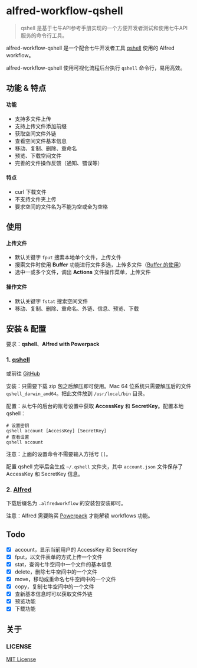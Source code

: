 # alfred-workflow-qshell

> qshell 是基于七牛API参考手册实现的一个方便开发者测试和使用七牛API服务的命令行工具。

alfred-workflow-qshell 是一个配合七牛开发者工具 [qshell][qshell-doc] 使用的 Alfred workflow。

alfred-workflow-qshell 使用可视化流程后台执行 `qshell` 命令行，易用高效。


## 功能 & 特点
#### 功能
- 支持多文件上传
- 支持上传文件添加前缀
- 获取空间文件外链
- 查看空间文件基本信息
- 移动、复制、删除、重命名
- 预览、下载空间文件
- 完善的文件操作反馈（通知、错误等）

#### 特点
- curl 下载文件
- 不支持文件夹上传
- 要求空间的文件名为不能为空或全为空格

## 使用

#### 上传文件

- 默认关键字 `fput` 搜索本地单个文件，上传文件
- 搜索文件时使用 **Buffer** 功能进行文件多选，上传多文件（[Buffer 的使用]）
- 选中一或多个文件，调出 **Actions** 文件操作菜单，上传文件

#### 操作文件
- 默认关键字 `fstat` 搜索空间文件
- 移动、复制、删除、重命名、外链、信息、预览、下载

## 安装 & 配置
要求：**qshell**、**Alfred with Powerpack**

### 1. [qshell][qshell-doc]

或前往 [GitHub][qshell-github]

安装：只需要下载 zip 包之后解压即可使用。Mac 64 位系统只需要解压后的文件 `qshell_darwin_amd64`。把此文件放到 `/usr/local/bin` 目录。

配置：从七牛的后台的账号设置中获取 **AccessKey** 和 **SecretKey**。配置本地 qshell：

```
# 设置密钥
qshell account [AccessKey] [SecretKey]
# 查看设置
qshell account
```
注意：上面的设置命令不需要输入方括号 `[]`。

配置 qshell 完毕后会生成 `~/.qshell` 文件夹，其中 `account.json` 文件保存了 AccessKey 和 SecretKey 信息。


### 2. [Alfred][alfred]
下载后缀名为 `.alfredworkflow` 的安装包安装即可。

注意：Alfred 需要购买 [Powerpack][alfred-pp] 才能解锁 workflows 功能。



## Todo
- [x] account，显示当前用户的 AccessKey 和 SecretKey
- [x] fput，以文件表单的方式上传一个文件
- [x] stat，查询七牛空间中一个文件的基本信息
- [x] delete，删除七牛空间中的一个文件
- [x] move，移动或重命名七牛空间中的一个文件
- [x] copy，复制七牛空间中的一个文件
- [x] 查新基本信息时可以获取文件外链
- [x] 预览功能
- [x] 下载功能

## 关于
### LICENSE
[MIT License](./LICENSE)



[qshell-doc]: http://developer.qiniu.com/code/v6/tool/qshell.html
[qshell-github]: https://github.com/qiniu/qshell

[alfred]: https://www.alfredapp.com/
[alfred-pp]: https://www.alfredapp.com/powerpack/buy/

[Buffer 的使用]: https://github.com/onestark/better-series/blob/master/better-workflow.md